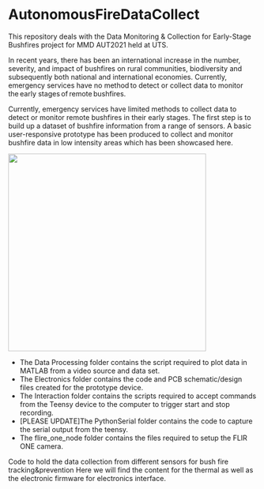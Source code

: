 # AutonomousFireDataCollect

This repository deals with the Data Monitoring & Collection for Early-Stage Bushfires project for MMD AUT2021 held at UTS.

In recent years, there has been an international increase in the number, severity, and impact of bushfires on rural communities, biodiversity and subsequently both national and international economies. Currently, emergency services have no method to detect or collect data to monitor the early stages of remote bushfires. 


Currently, emergency services have limited methods to collect data to detect or monitor remote bushfires in their early stages. The first step is to build up a dataset of bushfire information from a range of sensors. A basic user-responsive prototype has been produced to collect and monitor bushfire data in low intensity areas which has been showcased here.


<img src="https://i.ibb.co/n8CS2R5/amp.jpg" width="400">

* The Data Processing folder contains the script required to plot data in MATLAB from a video source and data set.
* The Electronics folder contains the code and PCB schematic/design files created for the prototype device.
* The Interaction folder contains the scripts required to accept commands from the Teensy device to the computer to trigger start and stop recording.
* [PLEASE UPDATE]The PythonSerial folder contains the code to capture the serial output from the teensy.
* The flire_one_node folder contains the files required to setup the FLIR ONE camera.


Code to hold the data collection from different sensors for bush fire tracking&amp;prevention 
Here we will find the content for the thermal as well as the electronic firmware for electronics interface.

